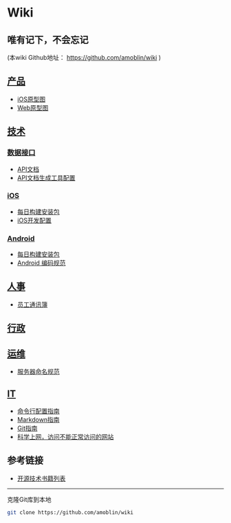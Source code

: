 # Wiki
## 唯有记下，不会忘记
(本wiki Github地址： https://github.com/amoblin/wiki )

## [产品](pd/)

* [iOS原型图](pd/ios/)
* [Web原型图](pd/web/)

## [技术](rd/)
### [数据接口](rd/api)
* [API文档](rd/api.html)
* [API文档生成工具配置](rd/api/how-to-generate-api-doc)

### [iOS](rd/ios/)
* [每日构建安装包](rd/ios/install/)
* [iOS开发配置](rd/ios/ios-dev)

### [Android](rd/android/)
* [每日构建安装包](rd/android/install/)
* [Android 编码规范](rd/android)

## [人事](hr/)
* [员工通讯簿](hr/contacts)

## [行政]()

## [运维](op/)
* [服务器命名规范](op/nameit)

## [IT](it/)
* [命令行配置指南](it/commandline-tools)
* [Markdown指南](it/markdown-guide)
* [Git指南](it/git-guide)
* [科学上网，访问不能正常访问的网站](it/switchy-sharp/)

## 参考链接
* [开源技术书籍列表](https://github.com/amoblin/CCBooks)

----------------------

克隆Git库到本地

``` sh
git clone https://github.com/amoblin/wiki
```
